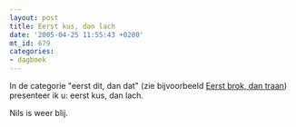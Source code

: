 ```yaml
---
layout: post
title: Eerst kus, dan lach
date: '2005-04-25 11:55:43 +0200'
mt_id: 679
categories:
- dagboek
---
```

In de categorie "eerst dit, dan dat" (zie bijvoorbeeld <a href="/2005/02/eerst-brok-dan.html">Eerst brok, dan traan</a>) presenteer ik u: eerst kus, dan lach.

Nils is weer blij.
